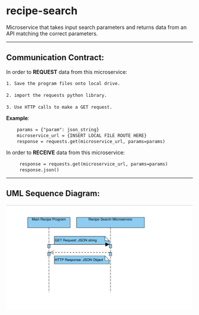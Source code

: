 # recipe-search
Microservice that takes input search parameters and returns data from an API matching the correct parameters.
***
## Communication Contract:

In order to **REQUEST** data from this microservice:

    1. Save the program files onto local drive. 

    2. import the requests python library. 

    3. Use HTTP calls to make a GET request. 


**Example**:
```
    params = {"param": json_string}
    microservice_url = {INSERT LOCAL FILE ROUTE HERE}
    response = requests.get(microservice_url, params=params)
```

In order to **RECEIVE** data from this microservice:
```
     response = requests.get(microservice_url, params=params)
     response.json()
```
***

## UML Sequence Diagram:
![image](UML-diagram.png) 